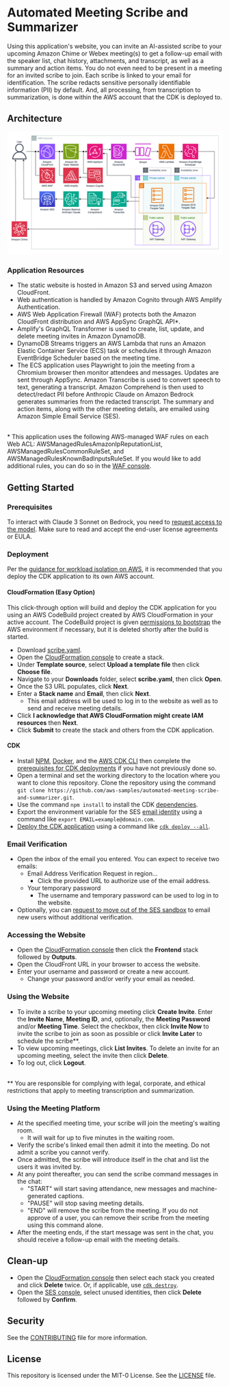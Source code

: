 # Automated Meeting Scribe and Summarizer

Using this application's website, you can invite an AI-assisted scribe to your upcoming Amazon Chime or Webex meeting(s) to get a follow-up email with the speaker list, chat history, attachments, and transcript, as well as a summary and action items. You do not even need to be present in a meeting for an invited scribe to join. Each scribe is linked to your email for identification. The scribe redacts sensitive personally identifiable information (PII) by default. And, all processing, from transcription to summarization, is done within the AWS account that the CDK is deployed to.

## Architecture

![Architecture Diagram](architecture.png)

### Application Resources

- The static website is hosted in Amazon S3 and served using Amazon CloudFront.
- Web authentication is handled by Amazon Cognito through AWS Amplify Authentication.
- AWS Web Application Firewall (WAF) protects both the Amazon CloudFront distribution and AWS AppSync GraphQL API\*.
- Amplify's GraphQL Transformer is used to create, list, update, and delete meeting invites in Amazon DynamoDB.
- DynamoDB Streams triggers an AWS Lambda that runs an Amazon Elastic Container Service (ECS) task or schedules it through Amazon EventBridge Scheduler based on the meeting time.
- The ECS application uses Playwright to join the meeting from a Chromium browser then monitor attendees and messages. Updates are sent through AppSync. Amazon Transcribe is used to convert speech to text, generating a transcript. Amazon Comprehend is then used to detect/redact PII before Anthropic Claude on Amazon Bedrock generates summaries from the redacted transcript. The summary and action items, along with the other meeting details, are emailed using Amazon Simple Email Service (SES).

<br>\* This application uses the following AWS-managed WAF rules on each Web ACL: AWSManagedRulesAmazonIpReputationList, AWSManagedRulesCommonRuleSet, and AWSManagedRulesKnownBadInputsRuleSet. If you would like to add additional rules, you can do so in the [WAF console](https://console.aws.amazon.com/wafv2/homev2).<br />

## Getting Started

### Prerequisites

To interact with Claude 3 Sonnet on Bedrock, you need to [request access to the model](https://console.aws.amazon.com/bedrock/home?#/modelaccess). Make sure to read and accept the end-user license agreements or EULA.

### Deployment

Per the [guidance for workload isolation on AWS](https://aws.amazon.com/solutions/guidance/workload-isolation-on-aws/), it is recommended that you deploy the CDK application to its own AWS account.

#### CloudFormation (Easy Option)

This click-through option will build and deploy the CDK application for you using an AWS CodeBuild project created by AWS CloudFormation in your active account. The CodeBuild project is given [permissions to bootstrap](https://docs.aws.amazon.com/cdk/v2/guide/bootstrapping-env.html#bootstrapping-env-permissions) the AWS environment if necessary, but it is deleted shortly after the build is started.

- Download [scribe.yaml](scribe.yaml).
- Open the [CloudFormation console](https://console.aws.amazon.com/cloudformation/home?#/stacks/create) to create a stack.
- Under **Template source**, select **Upload a template file** then click **Choose file**.
- Navigate to your **Downloads** folder, select **scribe.yaml**, then click **Open**.
- Once the S3 URL populates, click **Next**.
- Enter a **Stack name** and **Email**, then click **Next**.
    - This email address will be used to log in to the website as well as to send and receive meeting details.
- Click **I acknowledge that AWS CloudFormation might create IAM resources** then **Next**.
- Click **Submit** to create the stack and others from the CDK application.

#### CDK

- Install [NPM](https://docs.npmjs.com/downloading-and-installing-node-js-and-npm), [Docker](https://docs.aws.amazon.com/serverless-application-model/latest/developerguide/install-docker.html#install-docker-instructions), and the [AWS CDK CLI](https://docs.aws.amazon.com/cdk/v2/guide/getting_started.html#getting_started_install) then complete the [prerequisites for CDK deployments](https://docs.aws.amazon.com/cdk/v2/guide/deploy.html#deploy-prerequisites) if you have not previously done so.
- Open a terminal and set the working directory to the location where you want to clone this repository. Clone the repository using the command `git clone https://github.com/aws-samples/automated-meeting-scribe-and-summarizer.git`.
- Use the command `npm install` to install the CDK [dependencies](https://docs.aws.amazon.com/cdk/v2/guide/work-with-cdk-typescript.html#work-with-cdk-typescript-dependencies).
- Export the environment variable for the SES [email identity](lib/auth.ts) using a command like `export EMAIL=example@domain.com`.
- [Deploy the CDK application](https://docs.aws.amazon.com/cdk/v2/guide/deploy.html#deploy-how-deploy) using a command like [`cdk deploy --all`](https://docs.aws.amazon.com/cdk/v2/guide/ref-cli-cmd-deploy.html).

### Email Verification

- Open the inbox of the email you entered. You can expect to receive two emails:
    - Email Address Verification Request in region...
        - Click the provided URL to authorize use of the email address.
    - Your temporary password
        - The username and temporary password can be used to log in to the website.
- Optionally, you can [request to move out of the SES sandbox](https://docs.aws.amazon.com/ses/latest/dg/request-production-access.html) to email new users without additional verification.

### Accessing the Website

- Open the [CloudFormation console](https://console.aws.amazon.com/cloudformation/home) then click the **Frontend** stack followed by **Outputs**.
- Open the CloudFront URL in your browser to access the website.
- Enter your username and password or create a new account.
    - Change your password and/or verify your email as needed.

### Using the Website

- To invite a scribe to your upcoming meeting click **Create Invite**. Enter the **Invite Name**, **Meeting ID**, and, optionally, the **Meeting Password** and/or **Meeting Time**. Select the checkbox, then click **Invite Now** to invite the scribe to join as soon as possible or click **Invite Later** to schedule the scribe\*\*.
- To view upcoming meetings, click **List Invites**. To delete an invite for an upcoming meeting, select the invite then click **Delete**.
- To log out, click **Logout**.

<br>\*\* You are responsible for complying with legal, corporate, and ethical restrictions that apply to meeting transcription and summarization.<br />

### Using the Meeting Platform

- At the specified meeting time, your scribe will join the meeting's waiting room.
    - It will wait for up to five minutes in the waiting room.
- Verify the scribe's linked email then admit it into the meeting. Do not admit a scribe you cannot verify.
- Once admitted, the scribe will introduce itself in the chat and list the users it was invited by.
- At any point thereafter, you can send the scribe command messages in the chat:
    - "START" will start saving attendance, new messages and machine-generated captions.
    - "PAUSE" will stop saving meeting details.
    - "END" will remove the scribe from the meeting. If you do not approve of a user, you can remove their scribe from the meeting using this command alone.
- After the meeting ends, if the start message was sent in the chat, you should receive a follow-up email with the meeting details.

## Clean-up

- Open the [CloudFormation console](https://console.aws.amazon.com/cloudformation/home) then select each stack you created and click **Delete** twice. Or, if applicable, use [`cdk destroy`](https://docs.aws.amazon.com/cdk/v2/guide/ref-cli-cmd-destroy.html).
- Open the [SES console](https://console.aws.amazon.com/ses/home?#/identities), select unused identities, then click **Delete** followed by **Confirm**.

## Security

See the [CONTRIBUTING](CONTRIBUTING) file for more information.

## License

This repository is licensed under the MIT-0 License. See the [LICENSE](LICENSE) file.
